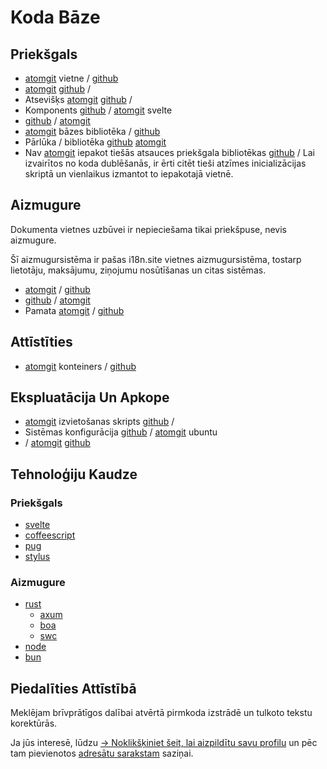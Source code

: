 # Koda Bāze

## Priekšgals

* [atomgit](https://atomgit.com/i18n/proto) vietne / [github](https://github.com/i18n-site/site)
* [atomgit](https://atomgit.com/i18n/md) [github](https://github.com/i18n-site/md) /
* Atsevišķs [atomgit](https://atomgit.com/i18n/18x) [github](https://github.com/i18n-site/18x) /
* Komponents [github](https://github.com/i18n-site/plugin) / [atomgit](https://atomgit.com/i18n/plugin) svelte
* [github](https://github.com/i18n-site/proto) / [atomgit](https://atomgit.com/i18n/proto)
* [atomgit](https://atomgit.com/i18n/lib) bāzes bibliotēka / [github](https://github.com/i18n-site/lib)
* Pārlūka / bibliotēka [github](https://github.com/i18n-site/ie) [atomgit](https://atomgit.com/i18n/ie)
* Nav [atomgit](https://atomgit.com/i18n/x) iepakot tiešās atsauces priekšgala bibliotēkas [github](https://github.com/i18n-site/x) /
  Lai izvairītos no koda dublēšanās, ir ērti citēt tieši atzīmes inicializācijas skriptā un vienlaikus izmantot to iepakotajā vietnē.

## Aizmugure

Dokumenta vietnes uzbūvei ir nepieciešama tikai priekšpuse, nevis aizmugure.

Šī aizmugursistēma ir pašas i18n.site vietnes aizmugursistēma, tostarp lietotāju, maksājumu, ziņojumu nosūtīšanas un citas sistēmas.

* [atomgit](https://atomgit.com/i18n-api/srv) / [github](https://github.com/i18n-api/srv)
* [github](https://github.com/i18n-api/pub) / [atomgit](https://atomgit.com/i18n-api/pub)
* Pamata [atomgit](https://atomgit.com/i18n/rust) / [github](https://github.com/i18n-site/rust)

## Attīstīties

* [atomgit](https://atomgit.com/i18n-api/srv.docker) konteiners / [github](https://github.com/i18n-api/srv.docker)

## Ekspluatācija Un Apkope

* [atomgit](https://atomgit.com/i18n-ops/ops) izvietošanas skripts [github](https://github.com/i18n-ops/ops) /
* Sistēmas konfigurācija [github](https://github.com/i18n-ops/ubuntu) / [atomgit](https://atomgit.com/i18n-ops/ubuntu) ubuntu
* / [atomgit](https://atomgit.com/i18n/cron) [github](https://github.com/i18n-cron/cron)

## Tehnoloģiju Kaudze

### Priekšgals

* [svelte](//svelte.dev)
* [coffeescript](//coffeescript.org)
* [pug](https://github.com/pugjs/pug)
* [stylus](https://stylus.com)

### Aizmugure

* [rust](//rust.org)
  * [axum](//github.com/tokio-rs/axum)
  * [boa](//github.com/boa-dev/boa)
  * [swc](//swc.rs)
* [node](//nodejs.org)
* [bun](//bun.dev)

## Piedalīties Attīstībā

Meklējam brīvprātīgos dalībai atvērtā pirmkoda izstrādē un tulkoto tekstu korektūrās.

Ja jūs interesē, lūdzu [→ Noklikšķiniet šeit, lai aizpildītu savu profilu](https://ggl.link/i18n) un pēc tam pievienotos [adresātu sarakstam](https://groups.google.com/u/2/g/i18n-site) saziņai.